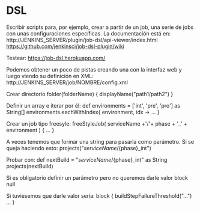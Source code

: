 # DSL
Escribir scripts para, por ejemplo, crear a partir de un job, una serie de jobs con unas configuraciones específicas.
La documentación está en: http://JENKINS_SERVER/plugin/job-dsl/api-viewer/index.html
https://github.com/jenkinsci/job-dsl-plugin/wiki

Testear: https://job-dsl.herokuapp.com/

Podemos obtener un poco de pistas creando una con la interfaz web y luego viendo su definición en XML:
http://JENKINS_SERVER/job/NOMBRE/config.xml

Crear directorio
folder(folderName) {
  displayName("path1/path2")
}

Definir un array e iterar por él:
def environments = ['int', 'pre', 'pro'] as String[]
environments.eachWithIndex{ environment, idx ->
  ...
}

Crear un job tipo freesyle:
freeStyleJob( serviceName +'/'+ phase + '_' + environment ) { ... }




A veces tenemos que formar una string para pasarla como parámetro. Si se queja haciendo esto:
projects("${serviceName}/${phase}_int")

Probar con:
def nextBuild = "${serviceName}/${phase}_int" as String
projects(nextBuild)



Si es obligatorio definir un parámetro pero no queremos darle valor
block null

Si tuviesemos que darle valor sería:
block {
  buildStepFailureThreshold("...")
  ...
}
